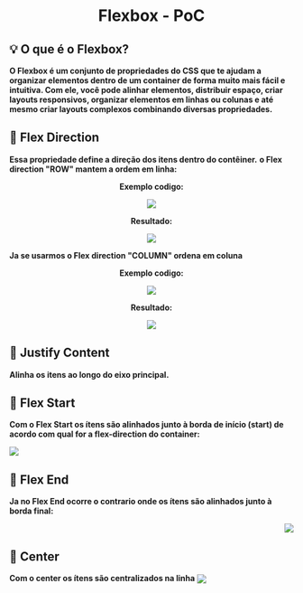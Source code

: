 # <p align="center"> Flexbox - PoC </p>

## 💡 O que é o Flexbox? 

**O Flexbox é um conjunto de propriedades do CSS que te ajudam a organizar elementos dentro de um container de forma muito mais fácil e intuitiva. Com ele, você pode alinhar elementos, distribuir espaço, criar layouts responsivos, organizar elementos em linhas ou colunas e até mesmo criar layouts complexos combinando diversas propriedades.**

## 📌 Flex Direction

**Essa propriedade define a direção dos itens dentro do contêiner.**
**o Flex direction "ROW" mantem a ordem em linha:**

**<p align="center">Exemplo codigo:</p>**
<p align="center"> <img src="https://github.com/user-attachments/assets/20aa119f-4ba9-42b4-b052-5cbf23bfdc15"> </p>

**<p align="center">Resultado:</p>**
<p align="center"> <img src="https://github.com/user-attachments/assets/9584ef1d-6dc0-4f7b-afc3-f84b84207f37"> </p>

**Ja se usarmos o Flex direction "COLUMN" ordena em coluna**

**<p align="center">Exemplo codigo:</p>**
<p align="center"> <img src="https://github.com/user-attachments/assets/1bbc92cb-f866-482d-a998-49f9e9df1e98"> </p>

**<p align="center">Resultado:</p>**
<p align="center"> <img src="https://github.com/user-attachments/assets/3043f3a7-6b79-44b0-8bc5-13825df8119f"> </p>

## 📌 Justify Content

**Alinha os itens ao longo do eixo principal.**

## 📌 Flex Start

**Com o Flex Start os ítens são alinhados junto à borda de início (start) de acordo com qual for a flex-direction do container:**

<p> <img src="https://github.com/user-attachments/assets/13245aaf-a117-4aa9-8528-ec39f38a2f1d"> </p>

## 📌 Flex End

**Ja no Flex End ocorre o contrario onde os ítens são alinhados junto à borda final:**

<p align="right"> <img src="https://github.com/user-attachments/assets/4bff0d54-f888-4279-8282-6747ff0a2b82"> </p>

## 📌 Center

**Com o center os ítens são centralizados na linha**
<img  align="center" src="https://github.com/user-attachments/assets/91d83ba1-d673-4af1-b099-d19a18a7c21f">
